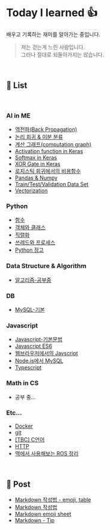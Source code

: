 # Today I learned :thumbsup:

배우고 기록하는 재미를 알아가는 중입니다.

> 저는 걷는게 느린 사람입니다.  
> 그러나 절대로 되돌아가지는 않습니다.

</br>

## :book: List

</br>

### AI in ME

- [역전파(Back Propagation)](AI/Back_propagation.ipynb)
- [논리 회귀 & 이분 분류](AI/Binary_&_Logistic_Classification.ipynb)
- [계산 그래프(computation graph)](AI/Computation_Graph.ipynb)
- [Activation function in Keras](AI/keras_activation_function.ipynb)
- [Softmax in Keras](AI/keras_softmax.ipynb)
- [XOR Gate in Keras](AI/keras_units_optimizers.ipynb)
- [로지스틱 회귀에서의 비용함수](AI/Logistic_Regression's_Cost_Function.ipynb)
- [Pandas & Numpy](AI/pandas_&_numpy.ipynb)
- [Train/Test/Validation Data Set](AI/Train_Test_Validation.ipynb)
- [Vectorization](AI/Vectorization.ipynb)

### Python

- [함수](Python/python_ch5.ipynb)
- [객체와 클래스](Python/python_ch06.ipynb)
- [직렬화](Python/python_ch08.ipynb)
- [쓰레드와 프로세스](Python/python_ch09.ipynb)
- [Python 장고](Python/Django.md)

### Data Structure & Algorithm

- [알고리즘-공부중](Algorithm.ipynb)

### DB

- [MySQL-기본](MySQL/MySQL.md)

### Javascript

- [Javascript-기본문법](JS/README.md)
- [Javascript ES6](JS/Javascript_ES6.md)
- [웹브라우저에서의 Javscript](JS/Javascript_in_web.md)
- [Node.js에서 MySQL](JS/Node.js-MySQL.md)
- [Typescript](JS/Typescript.md)

### Math in CS

- 공부 중...

### Etc...

- [Docker](Docker.md)
- [git](git/README.md)
- [[TBC] C언어](TBC/README.md)
- [HTTP](HTTP/README.md)
- [맥에서 사용해보는 ROS 정리](https://github.com/Zamoca42/Robotics-2022/blob/6185172c241172a2cf0d245132812344f7f25989/ROS/README.md)

</br>

## :open_file_folder: Post

- [Markdown 작성법 - emoji, table](https://github.com/jinkyukim-me/markdown_ko/blob/23cb9dcad35f83b2f4ec5ac63eff139700d6b52e/README.md)
- [Markdown 작성법](https://gist.github.com/ihoneymon/652be052a0727ad59601)
- [Markdown emoji sheet](https://www.webfx.com/tools/emoji-cheat-sheet/)
- [Markdown - Tip](https://velog.io/@jehjong/%EB%A7%88%ED%81%AC%EB%8B%A4%EC%9A%B4-%EB%AC%B8%EB%B2%95-Markdown-Syntax#1-what-is-toc)
